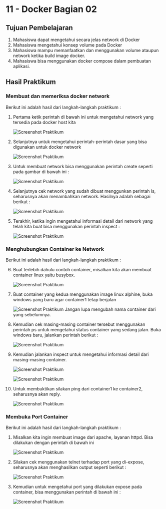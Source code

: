 # 11 - Docker Bagian 02

## Tujuan Pembelajaran

1. Mahasiswa dapat mengetahui secara jelas network di Docker
2. Mahasiswa mengetahui konsep volume pada Docker
3. Mahasiswa mampu memanfaatkan dan menggunakan volume ataupun network ketika build image docker.
4. Mahasiswa bisa menggunakan docker compose dalam pembuatan aplikasi.

## Hasil Praktikum

### Membuat dan memeriksa docker network
Berikut ini adalah hasil dari langkah-langkah praktikum :

1. Pertama ketik perintah di bawah ini untuk mengetahui network yang tersedia pada docker host kita

    ![Screenshot Praktikum](img/01.png)

2. Selanjutnya untuk mengetahui perintah-perintah dasar yang bisa digunakan untuk docker network

    ![Screenshot Praktikum](img/02.png)

3. Untuk membuat network bisa menggunakan perintah create seperti pada gambar di bawah ini :

    ![Screenshot Praktikum](img/03.png)

4. Selanjutnya cek network yang sudah dibuat menggunkan perintah ls, seharusnya akan menambahkan network. Hasilnya adalah sebagai berikut :

    ![Screenshot Praktikum](img/04.png)

5. Terakhir, ketika ingin mengetahui informasi detail dari network yang telah kita buat bisa menggunakan perintah inspect :

    ![Screenshot Praktikum](img/05.png)

### Menghubungkan Container ke Network
Berikut ini adalah hasil dari langkah-langkah praktikum :

6. Buat terlebih dahulu contoh container, misalkan kita akan membuat container linux yaitu busybox.

    ![Screenshot Praktikum](img/06.png)

7. Buat container yang kedua menggunakan image linux alphine, buka windows yang baru agar container1 tetap berjalan
 
    ![Screenshot Praktikum](img/07.png)
    Jangan lupa mengubah nama container dari yang sebelumnya.

8. Kemudian cek masing-masing container tersebut menggunakan perintah ps untuk mengetahui status container yang sedang jalan. Buka windows baru, jalankan perintah berikut :

    ![Screenshot Praktikum](img/08.png)

9. Kemudian jalankan inspect untuk mengetahui informasi detail dari masing-masing container.

    ![Screenshot Praktikum](img/09.png)
    
    ![Screenshot Praktikum](img/10.png)

10. Untuk membuktikan silakan ping dari container1 ke container2, seharusnya akan reply.
    
    ![Screenshot Praktikum](img/11.png)

### Membuka Port Container

Berikut ini adalah hasil dari langkah-langkah praktikum :

1. Misalkan kita ingin membuat image dari apache, layanan httpd. Bisa dilakukan dengan perintah di bawah ini 

    ![Screenshot Praktikum](img/12.png)

2. Silakan cek menggunakan telnet terhadap port yang di-expose, seharusnya akan menghasilkan output seperti berikut :

    ![Screenshot Praktikum](img/13.png)

3. Kemudian untuk mengetahui port yang dilakukan expose pada container, bisa menggunakan perintah di bawah ini :

    ![Screenshot Praktikum](img/14.png)

